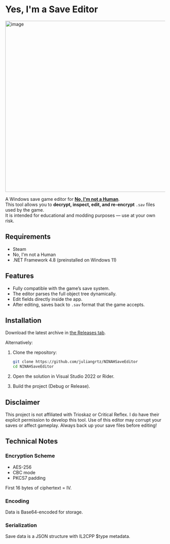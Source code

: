 # Yes, I'm a Save Editor

<img width="648" height="537" alt="image" src="https://github.com/user-attachments/assets/b271a51a-929a-4747-b58f-5b96d3852868" />


A Windows save game editor for **[No, I'm not a Human](https://store.steampowered.com/app/3180070/No_Im_not_a_Human/)**.  
This tool allows you to **decrypt, inspect, edit, and re-encrypt** `.sav` files used by the game.  
It is intended for educational and modding purposes — use at your own risk.

## Requirements
- Steam
- No, I'm not a Human
- .NET Framework 4.8 (preinstalled on Windows 11)
  
## Features

- Fully compatible with the game’s save system.
- The editor parses the full object tree dynamically.
- Edit fields directly inside the app.
- After editing, saves back to `.sav` format that the game accepts.

## Installation

Download the latest archive in [the Releases tab](https://github.com/juliangrtz/NINAHSaveEditor/releases).

Alternatively:

1. Clone the repository:
   ```bash
   git clone https://github.com/juliangrtz/NINAHSaveEditor
   cd NINAHSaveEditor
   ```
2. Open the solution in Visual Studio 2022 or Rider.

3. Build the project (Debug or Release).

## Disclaimer

This project is not affiliated with Trioskaz or Critical Reflex.
I do have their explicit permission to develop this tool.
Use of this editor may corrupt your saves or affect gameplay. Always back up your save files before editing!

## Technical Notes

### Encryption Scheme

- AES-256
- CBC mode
- PKCS7 padding

First 16 bytes of ciphertext = IV.

### Encoding

Data is Base64-encoded for storage.

### Serialization

Save data is a JSON structure with IL2CPP $type metadata.

